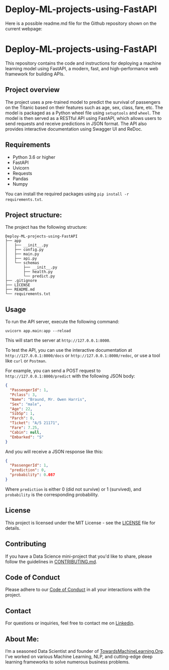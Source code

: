 # Deploy-ML-projects-using-FastAPI

Here is a possible readme.md file for the Github repository shown on the current webpage:

# Deploy-ML-projects-using-FastAPI

This repository contains the code and instructions for deploying a machine learning model using FastAPI, a modern, fast, and high-performance web framework for building APIs.

## Project overview

The project uses a pre-trained model to predict the survival of passengers on the Titanic based on their features such as age, sex, class, fare, etc. The model is packaged as a Python wheel file using `setuptools` and `wheel`. The model is then served as a RESTful API using FastAPI, which allows users to send requests and receive predictions in JSON format. The API also provides interactive documentation using Swagger UI and ReDoc.

## Requirements

- Python 3.6 or higher
- FastAPI
- Uvicorn
- Requests
- Pandas
- Numpy

You can install the required packages using `pip install -r requirements.txt`.

## Project structure:
The project has the following structure:

```
Deploy-ML-projects-using-FastAPI
├── app
│   ├── __init__.py
│   ├── config.py
│   ├── main.py
│   ├── api.py
│   └── schemas
│       ├── __init__.py
│       ├── health.py
│       └── predict.py
├── .gitignore
├── LICENSE
├── README.md
└── requirements.txt
```

## Usage

To run the API server, execute the following command:

`uvicorn app.main:app --reload`

This will start the server at `http://127.0.0.1:8000`.

To test the API, you can use the interactive documentation at `http://127.0.0.1:8000/docs` or `http://127.0.0.1:8000/redoc`, or use a tool like `curl` or `Postman`.

For example, you can send a POST request to `http://127.0.0.1:8000/predict` with the following JSON body:

```json
{
  "PassengerId": 1,
  "Pclass": 3,
  "Name": "Braund, Mr. Owen Harris",
  "Sex": "male",
  "Age": 22,
  "SibSp": 1,
  "Parch": 0,
  "Ticket": "A/5 21171",
  "Fare": 7.25,
  "Cabin": null,
  "Embarked": "S"
}
```

And you will receive a JSON response like this:

```json
{
  "PassengerId": 1,
  "prediction": 0,
  "probability": 0.087
}
```

Where `prediction` is either 0 (did not survive) or 1 (survived), and `probability` is the corresponding probability.

## License

This project is licensed under the MIT License - see the [LICENSE](LICENSE) file for details.
## Contributing

If you have a Data Science mini-project that you'd like to share, please follow the guidelines in [CONTRIBUTING.md](https://github.com/Praveen76/Data-Science-Mini-Projects/blob/main/contributing.md).

## Code of Conduct
Please adhere to our [Code of Conduct](https://github.com/Praveen76/Data-Science-Mini-Projects/blob/main/CODE_OF_CONDUCT.md) in all your interactions with the project.

## Contact

For questions or inquiries, feel free to contact me on [Linkedin](https://www.linkedin.com/in/praveen-kumar-anwla-49169266/).

## **About Me**:
I’m a seasoned Data Scientist and founder of [TowardsMachineLearning.Org](https://towardsmachinelearning.org/). I've worked on various Machine Learning, NLP, and cutting-edge deep learning frameworks to solve numerous business problems.

